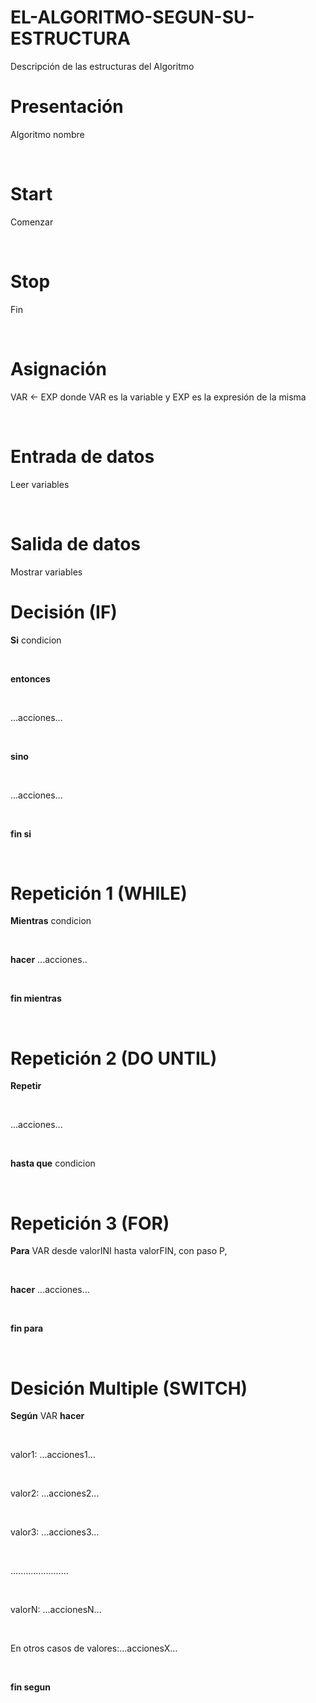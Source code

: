 # EL-ALGORITMO-SEGUN-SU-ESTRUCTURA
Descripción de las estructuras del Algoritmo


# Presentación    

Algoritmo nombre

&nbsp;

# Start     

Comenzar

&nbsp;

# Stop      

Fin

&nbsp;

# Asignación  

VAR <- EXP  donde VAR es la variable y EXP es la expresión de la misma

&nbsp;

# Entrada de datos     

Leer variables

&nbsp;

# Salida de datos      

Mostrar variables

# Decisión (IF)

**Si** condicion

&nbsp;

**entonces**

&nbsp;

...acciones...

&nbsp;

**sino**

&nbsp;

...acciones...

&nbsp;

**fin si**
              
&nbsp;

# Repetición 1 (WHILE)

**Mientras** condicion

&nbsp;

**hacer** ...acciones..

&nbsp;

**fin mientras**

&nbsp;

# Repetición 2 (DO UNTIL)

**Repetir** 

&nbsp;

...acciones...

&nbsp;

**hasta que** condicion

&nbsp;

# Repetición 3 (FOR)

**Para** VAR desde valorINI hasta valorFIN, con paso P,

&nbsp;

**hacer** ...acciones...

&nbsp;

**fin para**

&nbsp;

# Desición Multiple (SWITCH)


**Según** VAR **hacer**

&nbsp;

valor1: ...acciones1...

&nbsp;

valor2: ...acciones2...

&nbsp;

valor3: ...acciones3...

&nbsp;

.......................

&nbsp;

valorN: ...accionesN...

&nbsp;

En otros casos de valores:...accionesX...

&nbsp;

**fin segun**

